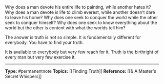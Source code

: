 Why does a man devote his entire life to painting, while another hates it? Why does a man devote is life to climb everest, while another doesn't dare to leave his home? Why does one seek to conquer the world while the other seek to conquer himself? Why does one seek to know everything about the world but the other is content with what the worlds tell him?

The answer is truth is not so simple. It is fundamentally different for everybody. You have to find your truth.

It is available to everybody but very few reach for it. Truth is the birthright of every man but very few exercise it. 


----
**Type:** #permanentnote 
**Topics:** [[Finding Truth]]
**Reference:** [[& A Master's Secret Whispers]]



